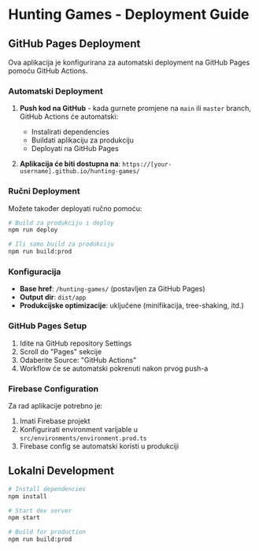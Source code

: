 # Hunting Games - Deployment Guide

## GitHub Pages Deployment

Ova aplikacija je konfigurirana za automatski deployment na GitHub Pages pomoću GitHub Actions.

### Automatski Deployment

1. **Push kod na GitHub** - kada gurnete promjene na `main` ili `master` branch, GitHub Actions će automatski:
   - Instalirati dependencies
   - Buildati aplikaciju za produkciju
   - Deployati na GitHub Pages

2. **Aplikacija će biti dostupna na**: `https://[your-username].github.io/hunting-games/`

### Ručni Deployment

Možete također deployati ručno pomoću:

```bash
# Build za produkciju i deploy
npm run deploy

# Ili samo build za produkciju
npm run build:prod
```

### Konfiguracija

- **Base href**: `/hunting-games/` (postavljen za GitHub Pages)
- **Output dir**: `dist/app`
- **Produkcijske optimizacije**: uključene (minifikacija, tree-shaking, itd.)

### GitHub Pages Setup

1. Idite na GitHub repository Settings
2. Scroll do "Pages" sekcije
3. Odaberite Source: "GitHub Actions"
4. Workflow će se automatski pokrenuti nakon prvog push-a

### Firebase Configuration

Za rad aplikacije potrebno je:
1. Imati Firebase projekt
2. Konfigurirati environment varijable u `src/environments/environment.prod.ts`
3. Firebase config se automatski koristi u produkciji

## Lokalni Development

```bash
# Install dependencies
npm install

# Start dev server
npm start

# Build for production
npm run build:prod
```
